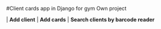 #Client cards app in Django for gym
Own project

| **Add client**
| **Add cards** 
| **Search clients by barcode reader** 


